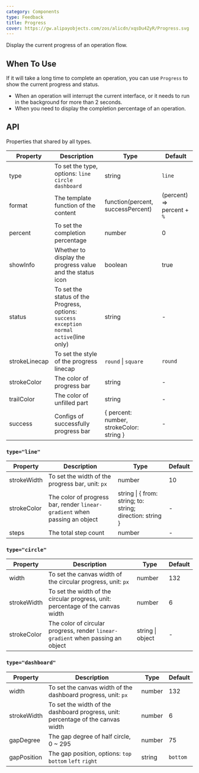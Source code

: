 ```yaml
---
category: Components
type: Feedback
title: Progress
cover: https://gw.alipayobjects.com/zos/alicdn/xqsDu4ZyR/Progress.svg
---
```


Display the current progress of an operation flow.

## When To Use

If it will take a long time to complete an operation, you can use `Progress` to show the current progress and status.

- When an operation will interrupt the current interface, or it needs to run in the background for more than 2 seconds.
- When you need to display the completion percentage of an operation.

## API

Properties that shared by all types.

| Property | Description | Type | Default |
| --- | --- | --- | --- |
| type | To set the type, options: `line` `circle` `dashboard` | string | `line` |
| format | The template function of the content | function(percent, successPercent) | (percent) => percent + `%` |
| percent | To set the completion percentage | number | 0 |
| showInfo | Whether to display the progress value and the status icon | boolean | true |
| status | To set the status of the Progress, options: `success` `exception` `normal` `active`(line only) | string | - |
| strokeLinecap | To set the style of the progress linecap | `round` \| `square` | `round` |
| strokeColor | The color of progress bar | string | - |
| trailColor | The color of unfilled part | string | - |
| success | Configs of successfully progress bar | { percent: number, strokeColor: string } | - |

### `type="line"`

| Property | Description | Type | Default |
| --- | --- | --- | --- |
| strokeWidth | To set the width of the progress bar, unit: `px` | number | 10 |
| strokeColor | The color of progress bar, render `linear-gradient` when passing an object | string \| { from: string; to: string; direction: string } | - |
| steps | The total step count | number | - |

### `type="circle"`

| Property | Description | Type | Default |
| --- | --- | --- | --- |
| width | To set the canvas width of the circular progress, unit: `px` | number | 132 |
| strokeWidth | To set the width of the circular progress, unit: percentage of the canvas width | number | 6 |
| strokeColor | The color of circular progress, render `linear-gradient` when passing an object | string \| object | - |

### `type="dashboard"`

| Property | Description | Type | Default |
| --- | --- | --- | --- |
| width | To set the canvas width of the dashboard progress, unit: `px` | number | 132 |
| strokeWidth | To set the width of the dashboard progress, unit: percentage of the canvas width | number | 6 |
| gapDegree | The gap degree of half circle, 0 ~ 295 | number | 75 |
| gapPosition | The gap position, options: `top` `bottom` `left` `right` | string | `bottom` |
